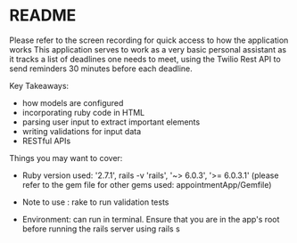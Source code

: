 # README
Please refer to the screen recording for quick access to how the application works
This application serves to work as a very basic personal assistant as it tracks a list of deadlines one needs to meet, using the Twilio Rest API to send reminders 30 minutes before each deadline.

Key Takeaways: 
- how models are configured
- incorporating ruby code in HTML
- parsing user input to extract important elements
- writing validations for input data
- RESTful APIs


Things you may want to cover:

* Ruby version used: '2.7.1', rails -v 'rails', '~> 6.0.3', '>= 6.0.3.1' (please refer to the gem file for other gems used: appointmentApp/Gemfile)

* Note to use : rake to run validation tests

* Environment: can run in terminal. Ensure that you are in the app's root before running the rails server using rails s
